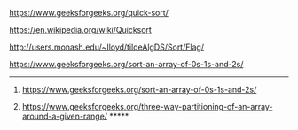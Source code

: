 https://www.geeksforgeeks.org/quick-sort/

https://en.wikipedia.org/wiki/Quicksort

http://users.monash.edu/~lloyd/tildeAlgDS/Sort/Flag/

https://www.geeksforgeeks.org/sort-an-array-of-0s-1s-and-2s/

---------------------------------------------------------------------------------------------------------------------

1) https://www.geeksforgeeks.org/sort-an-array-of-0s-1s-and-2s/

2) https://www.geeksforgeeks.org/three-way-partitioning-of-an-array-around-a-given-range/  *****



